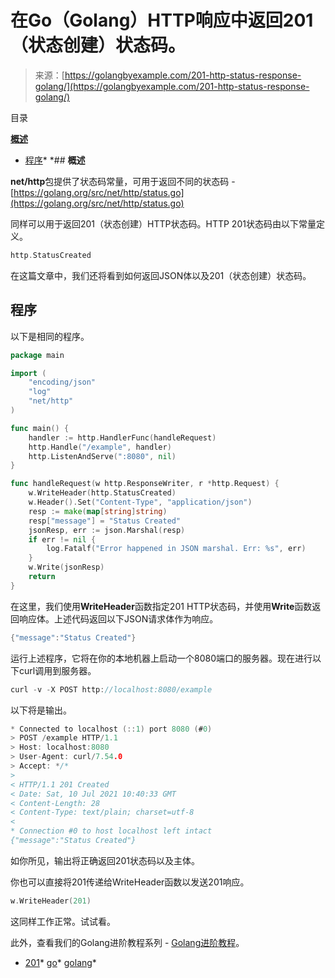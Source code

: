 <!--yml

分类：未分类

日期：2024-10-13 06:38:46

-->

# 在Go（Golang）HTTP响应中返回201（状态创建）状态码。

> 来源：[https://golangbyexample.com/201-http-status-response-golang/](https://golangbyexample.com/201-http-status-response-golang/)

目录

**[概述](#Overview "Overview")**

+   [程序](#Program "Program")*  *## **概述**

**net/http**包提供了状态码常量，可用于返回不同的状态码 - [https://golang.org/src/net/http/status.go](https://golang.org/src/net/http/status.go)

同样可以用于返回201（状态创建）HTTP状态码。HTTP 201状态码由以下常量定义。

```go
http.StatusCreated
```

在这篇文章中，我们还将看到如何返回JSON体以及201（状态创建）状态码。

## **程序**

以下是相同的程序。

```go
package main

import (
	"encoding/json"
	"log"
	"net/http"
)

func main() {
	handler := http.HandlerFunc(handleRequest)
	http.Handle("/example", handler)
	http.ListenAndServe(":8080", nil)
}

func handleRequest(w http.ResponseWriter, r *http.Request) {
	w.WriteHeader(http.StatusCreated)
	w.Header().Set("Content-Type", "application/json")
	resp := make(map[string]string)
	resp["message"] = "Status Created"
	jsonResp, err := json.Marshal(resp)
	if err != nil {
		log.Fatalf("Error happened in JSON marshal. Err: %s", err)
	}
	w.Write(jsonResp)
	return
}
```

在这里，我们使用**WriteHeader**函数指定201 HTTP状态码，并使用**Write**函数返回响应体。上述代码返回以下JSON请求体作为响应。

```go
{"message":"Status Created"}
```

运行上述程序，它将在你的本地机器上启动一个8080端口的服务器。现在进行以下curl调用到服务器。

```go
curl -v -X POST http://localhost:8080/example
```

以下将是输出。

```go
* Connected to localhost (::1) port 8080 (#0)
> POST /example HTTP/1.1
> Host: localhost:8080
> User-Agent: curl/7.54.0
> Accept: */*
> 
< HTTP/1.1 201 Created
< Date: Sat, 10 Jul 2021 10:40:33 GMT
< Content-Length: 28
< Content-Type: text/plain; charset=utf-8
< 
* Connection #0 to host localhost left intact
{"message":"Status Created"}
```

如你所见，输出将正确返回201状态码以及主体。

你也可以直接将201传递给WriteHeader函数以发送201响应。

```go
w.WriteHeader(201)
```

这同样工作正常。试试看。

此外，查看我们的Golang进阶教程系列 - [Golang进阶教程](https://golangbyexample.com/golang-comprehensive-tutorial/)。

+   [201](https://golangbyexample.com/tag/201/)*   [go](https://golangbyexample.com/tag/go/)*   [golang](https://golangbyexample.com/tag/golang/)*
